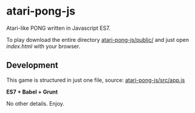 # atari-pong-js
Atari-like PONG written in Javascript ES7.

To play download the entire directory [atari-pong-js/public/](https://github.com/valeriogiocondi/atari-pong-js/blob/master/public/) and just open *index.html* with your browser.

## Development
This game is structured in just one file, source: [atari-pong-js/src/app.js](https://github.com/valeriogiocondi/atari-pong-js/blob/master/src/app.js)

**ES7 + Babel + Grunt**

No other details. Enjoy.
